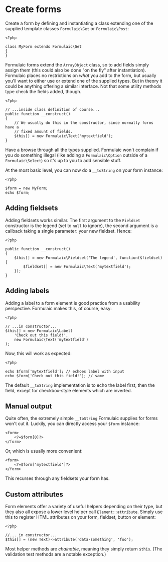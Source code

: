 # Create forms

Create a form by defining and instantiating a class extending one of the
supplied template classes `Formulaic\Get` or `Formulaic\Post`:

    <?php

    class MyForm extends Formulaic\Get
    {
    }

Formulaic forms extend the `ArrayObject` class, so to add fields simply assign
them (this could also be done "on the fly" after instantiation). Formulaic
places no restrictions on _what_ you add to the form, but usually you'll want to
either use or extend one of the supplied types. But in theory it could be
anything offering a similar interface. Not that some utility methods type check
the fields added, though.

    <?php

    // ...inside class definition of course...
    public function __construct()
    {
        // We usually do this in the constructor, since normally forms have a
        // fixed amount of fields.
        $this[] = new Formulaic\Text('mytextfield');
    }

Have a browse through all the types supplied. Formulaic won't complain if you do
something illegal (like adding a `Formulaic\Option` outside of a
`Formulaic\Select`) so it's up to you to add sensible stuff.

At the most basic level, you can now do a `__toString` on your form instance:

    <?php

    $form = new MyForm;
    echo $form;

## Adding fieldsets

Adding fieldsets works similar. The first argument to the `Fieldset` constructor
is the legend (set to `null` to ignore), the second argument is a callback
taking a single parameter: your new fieldset. Hence:

    <?php

    public function __construct()
    {
        $this[] = new Formulaic\Fieldset('The legend', function($fieldset) {
            $fieldset[] = new Formulaic\Text('mytextfield');
        });
    }

## Adding labels

Adding a label to a form element is good practice from a usability perspective.
Formulaic makes this, of course, easy:

    <?php

    // ...in constructor...
    $this[] = new Formulaic\Label(
        'Check out this field!',
        new Formulaic\Text('mytextfield')
    );

Now, this will work as expected:

    <?php

    echo $form['mytextfield']; // echoes label with input
    echo $form['Check out this field!']; // same

The default `__toString` implementation is to echo the label first, then the
field, except for checkbox-style elements which are inverted.

## Manual output

Quite often, the extremely simple `__toString` Formulaic supplies for forms
won't cut it. Luckily, you can directly access your `$form` instance:

    <form>
        <?=$form[0]?>
    </form>

Or, which is usually more convenient:

    <form>
        <?=$form['mytextfield']?>
    </form>

This recurses through any fieldsets your form has.

## Custom attributes

Form elements offer a variety of useful helpers depending on their type, but
they also all expose a lower level helper call `Element::attribute`. Simply use
this to register HTML attributes on your form, fieldset, button or element:

    <?php

    //... in constructor...
    $this[] = (new Text)->attribute('data-something', 'foo');

Most helper methods are _chainable_, meaning they simply return `$this`. (The
validation test methods are a notable exception.)
